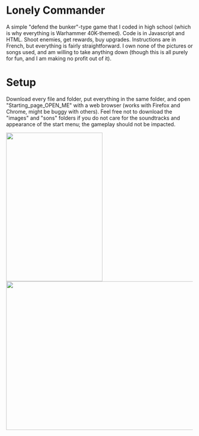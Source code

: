 # Lonely Commander
A simple "defend the bunker"-type game that I coded in high school (which is why everything is Warhammer 40K-themed). 
Code is in Javascript and HTML.
Shoot enemies, get rewards, buy upgrades.
Instructions are in French, but everything is fairly straightforward.
I own none of the pictures or songs used, and am willing to take anything down (though this is all purely for fun, and I am making no profit out of it).

# Setup
Download every file and folder, put everything in the same folder, and open "Starting_page_OPEN_ME" with a web browser (works with Firefox and Chrome, might be buggy with others).
Feel free not to download the "images" and "sons" folders if you do not care for the soundtracks and appearance of the start menu; the gameplay should not be impacted.

<img src="https://user-images.githubusercontent.com/71833961/119854034-a099a700-bf08-11eb-8e21-bd4322ecf386.jpeg" width="260" height="400"><img src="https://user-images.githubusercontent.com/71833961/119853626-47ca0e80-bf08-11eb-9cc3-1ddc325c6582.png" width="560" height="400"> 
